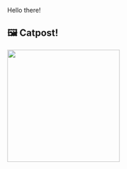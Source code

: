 Hello there!



## 🖼️ Catpost!

<sub>
    <img src="https://cdn2.thecatapi.com/images/MTU3MjUzNw.gif" height="256">
</sub>

